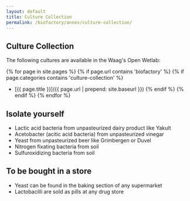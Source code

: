 ```yaml
---
layout: default
title: Culture Collection
permalink: /biofactory/annex/culture-collection/
---
```


## Culture Collection

The following cultures are available in the Waag's Open Wetlab:

{% for page in site.pages %}
{% if page.url contains 'biofactory' %}
{% if page.categories contains 'culture-collection' %}
* [{{ page.title }}]({{ page.url | prepend: site.baseurl }})
{% endif %}
{% endif %}
{% endfor %}

## Isolate yourself

* Lactic acid bacteria from unpasteurized dairy product like Yakult
* Acetobacter (acitic acid bacteria) from unpasteurized vinegar
* Yeast from unpasteurized beer like Grimbergen or Duvel
* Nitrogen fixating bacteria from soil
* Sulfuroxidizing bacteria from soil

## To be bought in a store

* Yeast can be found in the baking section of any supermarket
* Lactobacilli are sold as pills at any drug store

